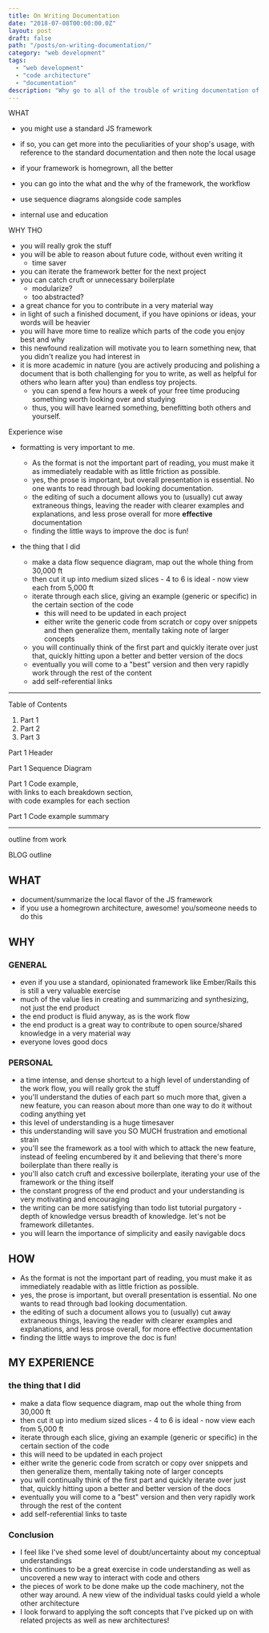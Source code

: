 ```yaml
---
title: On Writing Documentation
date: "2018-07-08T00:00:00.0Z"
layout: post
draft: false
path: "/posts/on-writing-documentation/"
category: "web development"
tags:
  - "web development"
  - "code architecture"
  - "documentation"
description: "Why go to all of the trouble of writing documentation of your company framework?"
---
```


WHAT
- you might use a standard JS framework
- if so, you can get more into the peculiarities of your shop's usage, with reference to the standard documentation and then note the local usage

- if your framework is homegrown, all the better
- you can go into the what and the why of the framework, the workflow

- use sequence diagrams alongside code samples
- internal use and education

WHY THO
- you will really grok the stuff
- you will be able to reason about future code, without even writing it
    - time saver
- you can iterate the framework better for the next project
- you can catch cruft or unnecessary boilerplate
    - modularize?
    - too abstracted?
- a great chance for you to contribute in a very material way
- in light of such a finished document, if you have opinions or ideas, your words will be heavier
- you will have more time to realize which parts of the code you enjoy best and why
- this newfound realization will motivate you to learn something new, that you didn't realize you had interest in
- it is more academic in nature (you are actively producing and polishing a document that is both challenging for you to write, as well as helpful for others who learn after you) than endless toy projects.
    - you can spend a few hours a week of your free time producing something worth looking over and studying
    - thus, you will have learned something, benefitting both others and yourself. 

Experience wise
- formatting is very important to me. 
    - As the format is not the important part of reading, you must make it as immediately readable with as little friction as possible.
    - yes, the prose is important, but overall presentation is essential. No one wants to read through bad looking documentation.
    - the editing of such a document allows you to (usually) cut away extraneous things, leaving the reader with clearer examples and explanations, and less prose overall for more **effective** documentation
    - finding the little ways to improve the doc is fun!

- the thing that I did
    - make a data flow sequence diagram, map out the whole thing from 30,000 ft
    - then cut it up into medium sized slices - 4 to 6 is ideal - now view each from 5,000 ft
    - iterate through each slice, giving an example (generic or specific) in the certain section of the code
        - this will need to be updated in each project
        - either write the generic code from scratch or copy over snippets and then generalize them, mentally taking note of larger concepts
    - you will continually think of the first part and quickly iterate over just that, quickly hitting upon a better and better version of the docs
    - eventually you will come to a "best" version and then very rapidly work through the rest of the content
    - add self-referential links


- - - - - 

Table of Contents

1. Part 1
2. Part 2
3. Part 3

Part 1 Header

Part 1 Sequence Diagram

Part 1 Code example,   
with links to each breakdown section,  
with code examples for each section  

Part 1 Code example summary

------ 
outline from work

BLOG outline

## WHAT
- document/summarize the local flavor of the JS framework
- if you use a homegrown architecture, awesome! you/someone needs to do this

## WHY

### GENERAL
- even if you use a standard, opinionated framework like Ember/Rails this is still a very valuable exercise
- much of the value lies in creating and summarizing and synthesizing, not just the end product
- the end product is fluid anyway, as is the work flow
- the end product is a great way to contribute to open source/shared knowledge in a very material way
- everyone loves good docs

### PERSONAL
- a time intense, and dense shortcut to a high level of understanding of the work flow, you will really grok the stuff
- you'll understand the duties of each part so much more that, given a new feature, you can reason about more than one way to do it without coding anything yet
- this level of understanding is a huge timesaver
- this understanding will save you SO MUCH frustration and emotional strain
- you'll see the framework as a tool with which to attack the new feature, instead of feeling encumbered by it and believing that there's more boilerplate than there really is
- you'll also catch cruft and excessive boilerplate, iterating your use of the framework or the thing itself
- the constant progress of the end product and your understanding is very motivating and encouraging
- the writing can be more satisfying than todo list tutorial purgatory - depth of knowledge versus breadth of knowledge. let's not be framework dilletantes.
- you will learn the importance of simplicity and easily navigable docs

## HOW
- As the format is not the important part of reading, you must make it as immediately readable with as little friction as possible.
- yes, the prose is important, but overall presentation is essential. No one wants to read through bad looking documentation.
- the editing of such a document allows you to (usually) cut away extraneous things, leaving the reader with clearer examples and explanations, and less prose overall, for more effective documentation
- finding the little ways to improve the doc is fun!

## MY EXPERIENCE
### the thing that I did
- make a data flow sequence diagram, map out the whole thing from 30,000 ft
- then cut it up into medium sized slices - 4 to 6 is ideal - now view each from 5,000 ft
- iterate through each slice, giving an example (generic or specific) in the certain section of the code
- this will need to be updated in each project
- either write the generic code from scratch or copy over snippets and then generalize them, mentally taking note of larger concepts
- you will continually think of the first part and quickly iterate over just that, quickly hitting upon a better and better version of the docs
- eventually you will come to a "best" version and then very rapidly work through the rest of the content
- add self-referential links to taste

### Conclusion
- I feel like I've shed some level of doubt/uncertainty about my conceptual understandings
- this continues to be a great exercise in code understanding as well as uncovered a new way to interact with code and others
- the pieces of work to be done make up the code machinery, not the other way around. A new view of the individual tasks could yield a whole other architecture
- I look forward to applying the soft concepts that I've picked up on with related projects as well as new architectures!
